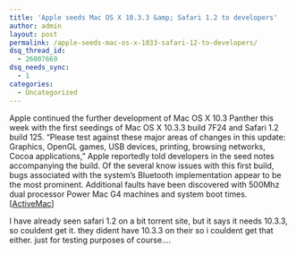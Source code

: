 ```yaml
---
title: 'Apple seeds Mac OS X 10.3.3 &amp; Safari 1.2 to developers'
author: admin
layout: post
permalink: /apple-seeds-mac-os-x-1033-safari-12-to-developers/
dsq_thread_id:
  - 26007669
dsq_needs_sync:
  - 1
categories:
  - Uncategorized
---
```

Apple continued the further development of Mac OS X 10.3 Panther this week with the first seedings of Mac OS X 10.3.3 build 7F24 and Safari 1.2 build 125. &#8220;Please test against these major areas of changes in this update: Graphics, OpenGL games, USB devices, printing, browsing networks, Cocoa applications,&#8221; Apple reportedly told developers in the seed notes accompanying the build. Of the several know issues with this first build, bugs associated with the system&#8217;s Bluetooth implementation appear to be the most prominent. Additional faults have been discovered with 500Mhz dual processor Power Mac G4 machines and system boot times. [[ActiveMac][1]]

I have already seen safari 1.2 on a bit torrent site, but it says it needs 10.3.3, so couldent get it. they dident have 10.3.3 on their so i couldent get that either. just for testing purposes of course&#8230;.

 [1]: http://www.activewin.com/